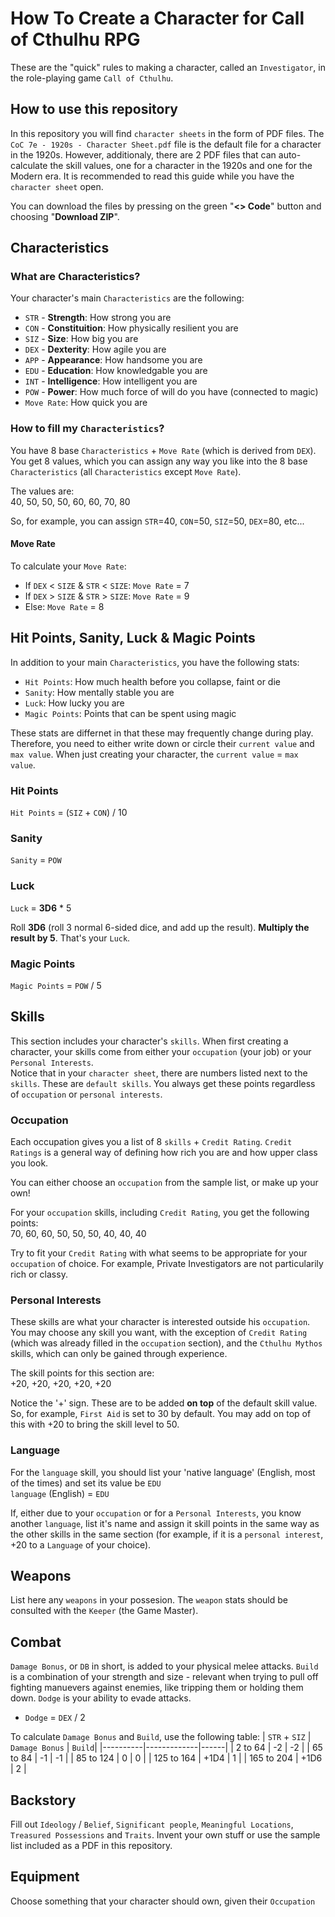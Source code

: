 # How To Create a Character for Call of Cthulhu RPG
These are the "quick" rules to making a character, called an `Investigator`, in the role-playing game `Call of Cthulhu`.
## How to use this repository
In this repository you will find `character sheets` in the form of PDF files. The `CoC 7e - 1920s - Character Sheet.pdf` file is the default file for a character in the 1920s. However, additionaly, there are 2 PDF files that can auto-calculate the skill values, one for a character in the 1920s and one for the Modern era. It is recommended to read this guide while you have the `character sheet` open.

You can download the files by pressing on the green "**<> Code**" button and choosing "**Download ZIP**".
## Characteristics
### What are Characteristics?
Your character's main `Characteristics` are the following:
* `STR` - **Strength**: How strong you are
* `CON` - **Constituition**: How physically resilient you are
* `SIZ` - **Size**: How big you are
* `DEX` - **Dexterity**: How agile you are
* `APP` - **Appearance**: How handsome you are
* `EDU` - **Education**: How knowledgable you are
* `INT` - **Intelligence**: How intelligent you are
* `POW` - **Power**: How much force of will do you have (connected to magic)
* `Move Rate`: How quick you are


### How to fill my `Characteristics`?
You have 8 base `Characteristics` + `Move Rate` (which is derived from `DEX`). You get 8 values, which you can assign any way you like into the 8 base `Characteristics` (all `Characteristics` except `Move Rate`).

The values are: <br/> 
40, 50, 50, 50, 60, 60, 70, 80

So, for example, you can assign `STR`=40, `CON`=50, `SIZ`=50, `DEX`=80, etc...

#### Move Rate
To calculate your `Move Rate`:
* If `DEX` < `SIZE` & `STR` < `SIZE`: `Move Rate` = 7
* If `DEX` > `SIZE` & `STR` > `SIZE`: `Move Rate` = 9
* Else: `Move Rate` = 8

## Hit Points, Sanity, Luck & Magic Points
In addition to your main `Characteristics`, you have the following stats:
* `Hit Points`: How much health before you collapse, faint or die
* `Sanity`: How mentally stable you are
* `Luck`: How lucky you are
* `Magic Points`: Points that can be spent using magic

These stats are differnet in that these may frequently change during play. Therefore, you need to either write down or circle their `current value` and `max value`. When just creating your character, the `current value` = `max value`. 

### Hit Points
`Hit Points` = (`SIZ` + `CON`) / 10

### Sanity
`Sanity` = `POW`

### Luck
`Luck` = **3D6** * 5

Roll **3D6** (roll 3 normal 6-sided dice, and add up the result). **Multiply the result by 5**. That's your `Luck`.

### Magic Points
`Magic Points` = `POW` / 5

## Skills
This section includes your character's `skills`. When first creating a character, your skills come from either your `occupation` (your job) or your `Personal Interests`. <br/>
Notice that in your `character sheet`, there are numbers listed next to the `skills`. These are `default skills`. You always get these points regardless of `occupation` or `personal interests`.

### Occupation
Each occupation gives you a list of 8 `skills` + `Credit Rating`. `Credit Ratings` is a general way of defining how rich you are and how upper class you look.

You can either choose an `occupation` from the sample list, or make up your own!

For your `occupation` skills, including `Credit Rating`, you get the following points: <br/>
70, 60, 60, 50, 50, 50, 40, 40, 40

Try to fit your `Credit Rating` with what seems to be appropriate for your `occupation` of choice. For example, Private Investigators are not particularily rich or classy.

### Personal Interests
These skills are what your character is interested outside his `occupation`. You may choose any skill you want, with the exception of `Credit Rating` (which was already filled in the `occupation` section), and the `Cthulhu Mythos` skills, which can only be gained through experience.

The skill points for this section are: <br/>
+20, +20, +20, +20, +20

Notice the '+' sign. These are to be added **on top** of the default skill value. So, for example, `First Aid` is set to 30 by default. You may add on top of this with +20 to bring the skill level to 50.


### Language
For the `language` skill, you should list your 'native language' (English, most of the times) and set its value be `EDU` <br/>
`language` (English) = `EDU`

If, either due to your `occupation` or for a `Personal Interests`, you know another `language`, list it's name and assign it skill points in the same way as the other skills in the same section (for example, if it is a `personal interest`, +20 to a `Language` of your choice).


## Weapons
List here any `weapons` in your possesion. The `weapon` stats should be consulted with the `Keeper` (the Game Master).

## Combat
`Damage Bonus`, or `DB` in short, is added to your physical melee attacks. `Build` is a combination of your strength and size - relevant when trying to pull off fighting manuevers against enemies, like tripping them or holding them down. `Dodge` is your ability to evade attacks.
* `Dodge` = `DEX` / 2

To calculate `Damage Bonus` and `Build`, use the following table:
| `STR` + `SIZ` | `Damage Bonus` | `Build`|
|----------|-------------|------|
| 2 to 64 | -2 | -2 |
| 65 to 84 | -1 | -1 | 
| 85 to 124 | 0 | 0 |
| 125 to 164 | +1D4 |  1 |
| 165 to 204 | +1D6 | 2 | 

<!-- | 205 to 284 | +2D6 | 3 | -->
<!-- | 285 to 364 | +3D6 | 4 |  -->
<!-- | 365 to 444 | +4D6 | 5 |  -->
<!-- | 445 to 524 | +5D6 | 6 |  -->


## Backstory
Fill out `Ideology` / `Belief`, `Significant people`, `Meaningful Locations`, `Treasured Possessions` and `Traits`.
Invent your own stuff or use the sample list included as a PDF in this repository.
## Equipment
Choose something that your character should own, given their `Occupation`
